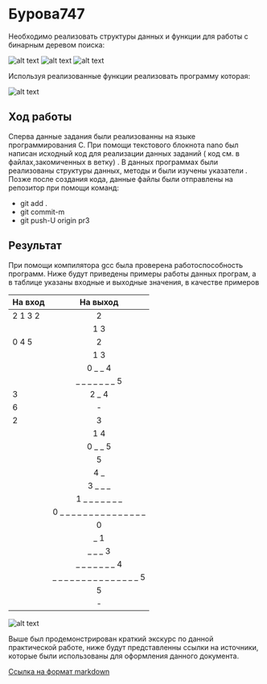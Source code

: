 # **Бурова747**

Необходимо реализовать структуры данных и функции для работы с бинарным деревом поиска:

![alt text](https://pp.userapi.com/c845418/v845418795/1ec6b9/3Kzc5CmXVH4.jpg)
![alt text](https://pp.userapi.com/c845418/v845418795/1ec6c1/je9bO-hohBA.jpg)
![alt text](https://pp.userapi.com/c845418/v845418795/1ec6c8/g_9VfELuLjY.jpg)

Используя реализованные функции реализовать программу которая:

![alt text](https://pp.userapi.com/c845418/v845418795/1ec6d0/2uZqNjFMeaQ.jpg)

## **Ход работы**

Сперва данные задания были реализованны на языке программирования C. При помощи текстового блокнота nano был написан исходный код для реализации данных заданий ( код см. в файлах,закомиченных в ветку) . В данных программах были реализованы структуры данных, методы и были изучены указатели . Позже после создания кода, данные файлы были отправлены на репозитор при помощи команд:

- git add .
- git commit-m
- git push-U origin pr3

## **Результат**

При помощи компилятора gcc была проверена работоспособность программ. Ниже будут приведены примеры работы данных програм, а в таблице указаны входные и выходные значения, в качестве примеров

| На вход          | На выход                        | 
| ---------------- |:-------------------------------:|
| 2 1 3 2          | 2                               |
|                  | 1 3                             |
| 0 4 5            | 2                               |
|                  | 1 3                             |
|                  | 0 _ _ 4                         |
|                  | _ _ _ _ _ _ _ 5                 |
| 3                | 2 _ 4                           |
| 6                | -                               |
| 2                | 3                               |
|                  | 1 4                             |
|                  | 0 _ _ 5                         |
|                  | 5                               |
|                  | 4 _                             |
|                  | 3 _ _ _                         |
|                  | 1 _ _ _ _ _ _ _                 |
|                  | 0 _ _ _ _ _ _ _ _ _ _ _ _ _ _ _ |
|                  | 0                               |
|                  | _ 1                             |
|                  | _ _ _ 3                         |
|                  | _ _ _ _ _ _ _ 4                 |
|                  | _ _ _ _ _ _ _ _ _ _ _ _ _ _ _ 5 |
|                  | 5                               |
|                  | -                               |

![alt text](https://pp.userapi.com/c846221/v846221795/1d759f/GXN0DA-IIGo.jpg)

Выше был продемонстрирован краткий экскурс по данной практической работе, ниже будут представленны ссылки на источники, которые были использованы для оформления данного документа.

[Ссылка на формат markdown](https://github.com/adam-p/markdown-here/wiki/Markdown-Cheatsheet)
